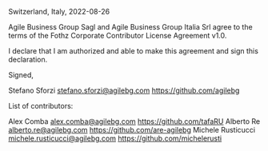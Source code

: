 Switzerland, Italy, 2022-08-26

Agile Business Group Sagl and Agile Business Group Italia Srl agree to the terms of the Fothz Corporate 
Contributor License Agreement v1.0.

I declare that I am authorized and able to make this agreement and sign this 
declaration.

Signed,

Stefano Sforzi stefano.sforzi@agilebg.com https://github.com/agilebg

List of contributors:

Alex Comba alex.comba@agilebg.com https://github.com/tafaRU
Alberto Re alberto.re@agilebg.com https://github.com/are-agilebg
Michele Rusticucci michele.rusticucci@agilebg.com https://github.com/michelerusti
